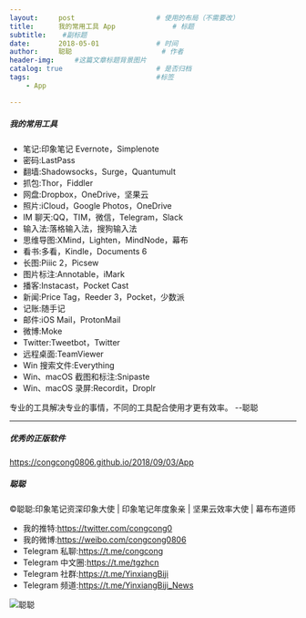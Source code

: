 ```yaml
---
layout:     post                    # 使用的布局（不需要改）
title:      我的常用工具 App              # 标题 
subtitle:    #副标题
date:       2018-05-01              # 时间
author:     聪聪                      # 作者
header-img:     #这篇文章标题背景图片
catalog: true                       # 是否归档
tags:                               #标签
    - App

---
```


##### 我的常用工具
* 笔记:印象笔记 Evernote，Simplenote
* 密码:LastPass
* 翻墙:Shadowsocks，Surge，Quantumult
* 抓包:Thor，Fiddler
* 网盘:Dropbox，OneDrive，坚果云
* 照片:iCloud，Google Photos，OneDrive
* IM 聊天:QQ，TIM，微信，Telegram，Slack
* 输入法:落格输入法，搜狗输入法
* 思维导图:XMind，Lighten，MindNode，幕布
* 看书:多看，Kindle，Documents 6
* 长图:Piiic 2，Picsew
* 图片标注:Annotable，iMark
* 播客:Instacast，Pocket Cast
* 新闻:Price Tag，Reeder 3，Pocket，少数派
* 记账:随手记
* 邮件:iOS Mail，ProtonMail
* 微博:Moke
* Twitter:Tweetbot，Twitter
* 远程桌面:TeamViewer
* Win 搜索文件:Everything
* Win、macOS 截图和标注:Snipaste
* Win、macOS 录屏:Recordit，Droplr

专业的工具解决专业的事情，不同的工具配合使用才更有效率。  --聪聪

- - - -

##### 优秀的正版软件
<https://congcong0806.github.io/2018/09/03/App>

##### 聪聪
&copy;聪聪:印象笔记资深印象大使 | 印象笔记年度象亲 | 坚果云效率大使 | 幕布布道师

* 我的推特:<https://twitter.com/congcong0><br>
* 我的微博:<https://weibo.com/congcong0806><br>
* Telegram 私聊:<https://t.me/congcong><br>
* Telegram 中文圈:<https://t.me/tgzhcn><br>
* Telegram 社群:<https://t.me/YinxiangBiji><br>
* Telegram 频道:<https://t.me/YinxiangBiji_News>

![聪聪](https://i.v2ex.co/3wc207g5.png)